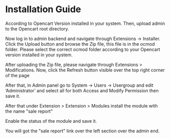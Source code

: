 # Installation Guide

According to Opencart Version installed in your system. Then, upload admin to the Opencart root directory.

Now log in to admin backend and navigate through Extensions -> Installer. Click the Upload button and browse the Zip file, this file is in the ocmod folder. Please select the correct ocmod folder according to your Opencart version installed in your system.

After uploading the Zip file, please navigate through Extensions > Modifications. Now, click the Refresh button visible over the top right corner of the page

After that, in Admin panel go to System -> Users -> Usergroup and edit ‘Administrator’ and select all for both Access and Modify Permission then save it.

After that under Extension > Extension > Modules install the module with the name "sale report"

Enable the status of the module and save it.

You will got the "sale report" link over the left section over the admin end.
